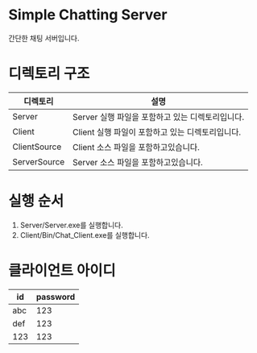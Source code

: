 # Simple Chatting Server

간단한 채팅 서버입니다.

# 디렉토리 구조
|디렉토리| 설명|
|---|---|
|Server|Server 실행 파일을 포함하고 있는 디렉토리입니다.|
|Client|Client 실행 파일이 포함하고 있는 디렉토리입니다.|
|ClientSource|Client 소스 파일을 포함하고있습니다.|
|ServerSource|Server 소스 파일을 포함하고있습니다.|

# 실행 순서
1. Server/Server.exe를 실행합니다.
2. Client/Bin/Chat_Client.exe를 실행합니다.

# 클라이언트 아이디

|id|password|
|---|---|
|abc|123|
|def|123|
|123|123|
